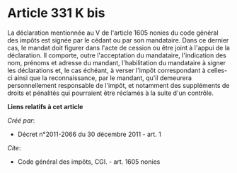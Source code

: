 # Article 331 K bis

La déclaration mentionnée au V de l'article 1605 nonies du code général des impôts est signée par le cédant ou par son
mandataire. Dans ce dernier cas, le mandat doit figurer dans l'acte de cession ou être joint à l'appui de la déclaration. Il
comporte, outre l'acceptation du mandataire, l'indication des nom, prénoms et adresse du mandant, l'habilitation du
mandataire à signer les déclarations et, le cas échéant, à verser l'impôt correspondant à celles-ci ainsi que la
reconnaissance, par le mandant, qu'il demeurera personnellement responsable de l'impôt, et notamment des suppléments de
droits et pénalités qui pourraient être réclamés à la suite d'un contrôle.

**Liens relatifs à cet article**

_Créé par_:

  - Décret n°2011-2066 du 30 décembre 2011 - art. 1

_Cite_:

  - Code général des impôts, CGI. - art. 1605 nonies
